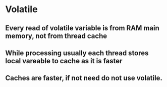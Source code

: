 # Volatile
## Every read of volatile variable is from RAM main memory, not from thread cache 
## While processing usually each thread stores local vareable to cache as it is faster
## Caches are faster, if not need do not use volatile.
